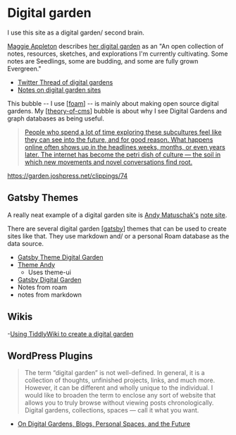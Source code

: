 # Digital garden

I use this site as a digital garden/ second brain.

[Maggie Appleton](https://maggieappleton.com/) describes [her digital garden](https://maggieappleton.com/garden/) as an "An open collection of notes, resources, sketches, and explorations I'm currently cultivating. Some notes are Seedlings, some are budding, and some are fully grown Evergreen."

- [Twitter Thread of digital gardens](https://twitter.com/Mappletons/status/1250532315459194880?s=09
)
- [Notes on digital garden sites](https://jborichevskiy.com/posts/patch-notes-v4/)

This bubble -- I use [[foam]] -- is mainly about making open source digital gardens. My [[theory-of-cms]] bubble is about why I see Digital Gardens and graph databases as being useful.

>[People who spend a lot of time exploring these subcultures feel like they can see into the future, and for good reason. What happens online often shows up in the headlines weeks, months, or even years later. The internet has become the petri dish of culture — the soil in which new movements and novel conversations find root.](https://aaronzlewis.com/2020/07/07/the-garden-of-forking-memes)

https://garden.joshpress.net/clippings/74



## Gatsby Themes

A really neat example of a digital garden site is [Andy Matuschak's](http://andymatuschak.org/) [note site](https://notes.andymatuschak.org/).

There are several digital garden [[gatsby]] themes that can be used to create sites like that. They use markdown and/ or a personal Roam database as the data source.

-  [Gatsby Theme Digital Garden](https://github.com/mathieudutour/gatsby-digital-garden)
- [Theme Andy](https://github.com/aravindballa/gatsby-theme-andy)
  - Uses theme-ui
- [Gatsby Digital Garden](https://github.com/mathieudutour/gatsby-digital-garden)
 - Notes from roam
 - notes from markdown

## Wikis

 -[Using TiddlyWiki to create a digital garden](https://learnawesome.org/digitalgardensetup)

## WordPress Plugins

> The term “digital garden” is not well-defined. In general, it is a collection of thoughts, unfinished projects, links, and much more. However, it can be different and wholly unique to the individual. I would like to broaden the term to enclose any sort of website that allows you to truly browse without viewing posts chronologically. Digital gardens, collections, spaces — call it what you want.
- [On Digital Gardens, Blogs, Personal Spaces, and the Future](https://wptavern.com/on-digital-gardens-blogs-personal-spaces-and-the-future)



[//begin]: # "Autogenerated link references for markdown compatibility"
[foam]: foam "Foam Bubble"
[theory-of-cms]: theory-of-cms "Theory of Content Management Systems"
[gatsby]: gatsby "Gatsby"
[//end]: # "Autogenerated link references"
